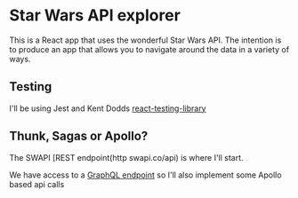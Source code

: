 # Star Wars API explorer

This is a React app that uses the wonderful Star Wars API. The intention is to produce an app that allows you to navigate around the data in a variety of ways.

## Testing

I'll be using Jest and Kent Dodds [react-testing-library](https://github.com/kentcdodds/react-testing-library)

## Thunk, Sagas or Apollo?

The SWAPI [REST endpoint(http swapi.co/api) is where I'll start.

We have access to a [GraphQL endpoint](https://graphql.org/swapi-graphql/) so I'll also implement some Apollo based api calls
